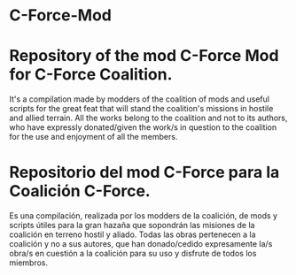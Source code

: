 # C-Force-Mod

# Repository of the mod C-Force Mod for C-Force Coalition. 
It's a compilation made by modders of the coalition of mods and useful scripts for the great feat that will stand the coalition's missions in hostile and allied terrain. All the works belong to the coalition and not to its authors, who have expressly donated/given the work/s in question to the coalition for the use and enjoyment of all the members.

# Repositorio del mod C-Force para la Coalición C-Force.
Es una compilación, realizada por los modders de la coalición, de mods y scripts útiles para la gran hazaña que sopondrán las misiones de la coalición en terreno hostil y aliado. Todas las obras pertenecen a la coalición y no a sus autores, que han donado/cedido expresamente la/s obra/s en cuestión a la coalición para su uso y disfrute de todos los miembros.
